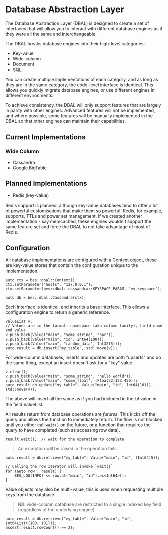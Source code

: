 Database Abstraction Layer
==========================
The Database Abstraction Layer (DBAL) is designed to create a set of interfaces that will allow you to interact with
different database engines as if they were all the same and interchangeable. 

The DBAL breaks database engines into their high-level categories:

* Key-value
* Wide-column
* Document
* SQL

You can create multiple implementations of each category, and as long as they are in the same category, the code-level
interface is identical. This allows you quickly migrate database engines, or use different engines in different 
environments.

To achieve consistency, the DBAL will only support features that are largely in parity with other engines. Advanced
features will not be implemented, and where possible, some features will be manually implemented in the DBAL so that
other engines can maintain their capabilities.

Current Implementations
-----------------------
### Wide Column
* Cassandra
* Google BigTable

Planned Implementations
-----------------------
* Redis (key-value)

Redis support is planned, although key-value databases tend to offer a lot of powerful customisations that make them so
powerful. Redis, for example, supports, TTLs and power set management. If we created another implementation - say
memcached, these engines wouldn't support the same feature set and force the DBAL to not take advantage of most of 
Redis.

Configuration
-------------
All database implementations are configured with a Context object, these are key-value stores that contain the
configuration unique to the implementation. 

    auto ctx = bes::dbal::Context();
    ctx.setParameter("hosts", "127.0.0.1");
    ctx.setParameter(bes::dbal::cassandra::KEYSPACE_PARAM, "my_keyspace");
    
    auto db = bes::dbal::Cassandra(ctx);
    
Each interface is identical, and inherits a base interface. This allows a configuration engine to return a generic
reference.

    ValueList v;
    // Values are in the format: namespace (aka column family), field name and value
    v.push_back(Value("main", "some_string", "bar"));
    v.push_back(Value("main", "id", Int64(100)));
    v.push_back(Value("main", "random_data", Int32(5)));
    auto result = db.insert("my_table", std::move(v));
    
For wide-column databases, inserts and updates are both "upserts" and do the same thing, except an insert doesn't ask
for a "key" value.
    
    v.clear();
    v.push_back(Value("main", "some_string", "hello world"));
    v.push_back(Value("main", "some_float", (Float32)123.456));
    auto result db.update("my_table", Value("main", "id", Int64(101)), std::move(v));

The above will insert all the same as if you had included in the `id` value in the field ValueList.

All results return from database operations are *futures*. This kicks off the query and allows the function to 
immediately return. The flow is not blocked until you either call `wait()` on the future, or a function that requires
the query to have completed (such as accessing row data).

    result.wait();  // wait for the operation to complete
    
> An exception will be raised in the operation fails.

    auto result = db.retrieve("my_table", Value("main", "id", (Int64)5));
    
    // Calling the row iterator will invoke `wait()`
    for (auto row : result) {
        BES_LOG(INFO) << row.at("main", "id").as<Int64>();
    }

Value objects may also be multi-value, this is used when requesting multiple keys from the database. 

> NB: wide-column database are restricted to a single indexed key field (regardless of the underlying engine)

    auto result = db.retrieve("my_table", Value("main", "id", Int64List({100, 101}));
    assert(result.rowCount() == 2);
